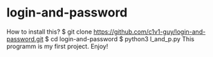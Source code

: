 # login-and-password
How to install this?
$ git clone https://github.com/c1v1-guy/login-and-password.git
$ cd login-and-password
$ python3 l_and_p.py
This programm is my first project. Enjoy!

